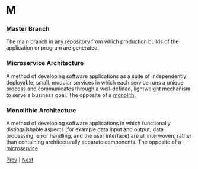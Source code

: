 # M

### Master Branch
The main branch in any [repository](./r.md#repository) from which production builds of the application or program are generated.

### Microservice Architecture
A method of developing software applications as a suite of independently deployable, small, modular services in which each service runs a unique process and communicates through a well-defined, lightweight mechanism to serve a business goal. The opposite of a [monolith](./m.md#monolithic-architecture).

### Monolithic Architecture
A method of developing software applications in which functionally distinguishable aspects (for example data input and output, data processing, error handling, and the user interface) are all interwoven, rather than containing architecturally separate components. The opposite of a [microservice](./m.md#microservice-architecture)

[Prev](./l.md) | [Next](./n.md)
